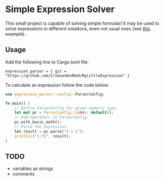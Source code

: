 # Simple Expression Solver

This small project is capable of solving simple formulas!
It may be used to solve expressions in different notaitons, even not usual ones (see [this](tests/unary_numeric_system.rs) example).

## Usage
Add the following line to Cargo.toml file:
```
expression_parser = { git = "https://github.com/CrimsonAndRed/MyLittleExpression" }
```

To calculate an expression follow the code below:

```rust
use expression_parser::config::ParserConfig;

fn main() {
    // Define ParserConfig for given numeric type.
    let mut pc = ParserConfig::<i64>::default();
    // Add operators to ParserConfig.
    pc.with_basic_math();
    // Parse the expression.
    let result = pc.parse("1 + 1");
    println!("{:?}", result);
}
```

## TODO
- variables as strings
- comments
